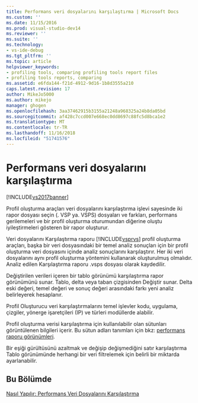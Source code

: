 ```yaml
---
title: Performans veri dosyalarını karşılaştırma | Microsoft Docs
ms.custom: ''
ms.date: 11/15/2016
ms.prod: visual-studio-dev14
ms.reviewer: ''
ms.suite: ''
ms.technology:
- vs-ide-debug
ms.tgt_pltfrm: ''
ms.topic: article
helpviewer_keywords:
- profiling tools, comparing profiling tools report files
- profiling tools reports, comparing
ms.assetid: e6fda144-f21d-4912-9d16-1b8d3555a210
caps.latest.revision: 17
author: MikeJo5000
ms.author: mikejo
manager: ghogen
ms.openlocfilehash: 3aa37462915b3155a21248a968325a24b8da05bd
ms.sourcegitcommit: af428c7ccd007e668ec0dd8697c88fc5d8bca1e2
ms.translationtype: MT
ms.contentlocale: tr-TR
ms.lasthandoff: 11/16/2018
ms.locfileid: "51741576"
---
```

# <a name="comparing-performance-data-files"></a>Performans veri dosyalarını karşılaştırma
[!INCLUDE[vs2017banner](../includes/vs2017banner.md)]

Profil oluşturma araçları veri dosyalarını karşılaştırma işlevi sayesinde iki rapor dosyası seçin (. VSP ya. VSPS) dosyaları ve farkları, performans gerilemeleri ve bir profil oluşturma oturumundan diğerine oluştu iyileştirmeleri gösteren bir rapor oluşturur.  
  
 Veri dosyalarını Karşılaştırma raporu [!INCLUDE[vsprvs](../includes/vsprvs-md.md)] profil oluşturma araçları, başka bir veri dosyasındaki bir temel analiz sonuçları için bir profil oluşturma veri dosyasını içinde analiz sonuçlarını karşılaştırır. Her iki veri dosyalarını aynı profil oluşturma yöntemini kullanarak oluşturulmuş olmalıdır. Analiz edilen Karşılaştırma raporu .vsps dosyası olarak kaydedilir.  
  
 Değiştirilen verileri içeren bir tablo görünümü karşılaştırma rapor görünümünü sunar. Tablo, delta veya taban çizgisinden Değiştir sunar. Delta eski değeri, temel değeri ve sonuç değeri arasındaki farkı yeni analiz belirleyerek hesaplanır.  
  
 Profil Oluşturucu veri karşılaştırmalarını temel işlevler kodu, uygulama, çizgiler, yönerge işaretçileri (IP) ve türleri modüllerde alabilir.  
  
 Profil oluşturma verisi karşılaştırma için kullanılabilir olan sütunları görüntülenen bilgileri içerir. Bu sütun adları tanımları için bkz: [performans raporu görünümleri](../profiling/performance-report-views.md).  
  
 Bir eşiği gürültüsünü azaltmak ve değişip değişmediğini satır karşılaştırma Tablo görünümünde herhangi bir veri filtrelemek için belirli bir miktarda ayarlanabilir.  
  
## <a name="in-this-section"></a>Bu Bölümde  
 [Nasıl Yapılır: Performans Veri Dosyalarını Karşılaştırma](../profiling/how-to-compare-performance-data-files.md)



